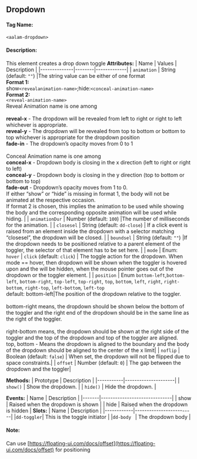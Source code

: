 ## Dropdown
#### Tag Name:

`<aalam-dropdown>`

#### Description:

This element creates a drop down toggle
**Attributes:**
| Name         | Values | Description |
|--------------|--------|-------------|
| `animation`  | String (default: `""`) |The string value can be either of one format<br>**Format 1:** <br>show`<revealanimation-name>`;hide:`<conceal-animation-name>`<br>**Format 2:**<br>`<reveal-animation-name>`<br>Reveal Animation name is one among<br><br>**reveal-x** - The dropdown will be revealed from left to right or right to left whichever is appropriate.<br>**reveal-y** - The dropdown will be revealed from top to bottom or bottom to top whichever is appropriate for the dropdown position<br>**fade-in** - The dropdown’s opacity moves from 0 to 1<br><br>Conceal Animation name is one among<br>**conceal-x** - Dropdown body is closing in the x direction (left to right or right to left)<br>**conceal-y** - Dropdown body is closing in the y direction (top to bottom or bottom to top)<br>**fade-out** - Dropdown’s opacity moves from 1 to 0.<br>If either “show” or “hide” is missing in format 1, the body will not be animated at the respective occasion.<br>If format 2 is chosen, this implies the animation to be used while showing the body and the corresponding opposite animation will be used while hiding. |
| `animationDur` | Number (default: `100`) |The number of milliseconds for the animation. |
| `closesel`   | String (default: `dd-close`) | If a click event is raised from an element inside the dropdown with a selector matching “closesel”, the dropdown will be closed. |
| `boundsel`   | String (default: `""`) |If the dropdown needs to be positioned relative to a parent element of the toggler, the selector of that element has to be set here. |
| `mode`       | Enum: `hover` \| `click` (default: `click`) | The toggle action for the dropdown. When mode == hover, then dropdown will be shown when the toggler is hovered upon and the will be hidden, when the mouse pointer goes out of the dropdown or the toggler element. |
| `position`   | Enum `bottom-left`,`bottom-left`, `bottom-right`, `top-left`, `top-right`, `top`, `bottom`, `left`, `right`, `right-bottom`, `right-top`, `left-bottom`, `left-top` <br> default: bottom-left|The position of the dropdown relative to the toggler.<br><br>bottom-right means, the dropdown should be shown below the bottom of the toggler and the right end of the dropdown should be in the same line as the right of the toggler.<br><br>right-bottom means, the dropdown should be shown at the right side of the toggler and the top of the dropdown and top of the toggler are aligned.<br>top, bottom - Means the dropdown is aligned to the boundary and the body of the dropdown should be aligned to the center of the x limit|
| `noflip`     | Boolean (default: `false`) | When set, the dropdown will not be flipped due to space constraints.|
| `offset`     | Number (default: `0`) | The gap between the dropdown and the toggler|

**Methods:**
| Prototype | Description         |
|-----------|---------------------|
| `show()`  | Show the dropdown.  |
| `hide()`  | Hide the dropdown.  |

**Events:**
| Name  | Description                  |
|-------|------------------------------|
| show  | Raised when the dropdown is shown  |
| hide  | Raised when the dropdown is hidden |
**Slots:**
| Name       | Description             |
|------------|-------------------------|
|` dd-toggler `| This is the toggle initiator |
|` dd-body  `  | The dropdown body       |
#### Note:

Can use [https://floating-ui.com/docs/offset](https://floating-ui.com/docs/offset) for positioning
